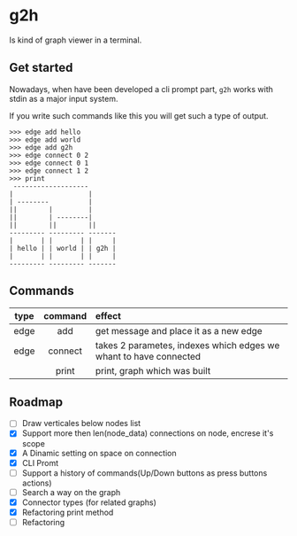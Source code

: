 # g2h

Is kind of graph viewer in a terminal.

## Get started

Nowadays, when have been developed a cli prompt part, `g2h` works with stdin as a major input system.

If you write such commands like this you will get such a type of output.

```text
>>> edge add hello
>>> edge add world
>>> edge add g2h    
>>> edge connect 0 2 
>>> edge connect 0 1
>>> edge connect 1 2
>>> print
 -------------------       
|                   |
| --------          |      
||        |         |     
||        | --------|      
||        ||        ||  
--------- --------- ------- 
|       | |       | |     | 
| hello | | world | | g2h | 
|       | |       | |     | 
--------- --------- -------
```

## Commands

| type | command | effect |
|:----:|:-------:|:------|
| edge |   add   | get message and place it as a new edge |
| edge |   connect   | takes 2 parametes, indexes which edges we whant to have connected |
| |   print   | print, graph which was built |

## Roadmap

- [ ] Draw verticales below nodes list
- [x] Support more then len(node_data) connections on node, encrese it's scope
- [x] A Dinamic setting on space on connection
- [x] CLI Promt
- [ ] Support a history of commands(Up/Down buttons as press buttons actions)
- [ ] Search a way on the graph
- [x] Connector types (for related graphs)
- [x] Refactoring print method
- [ ] Refactoring
